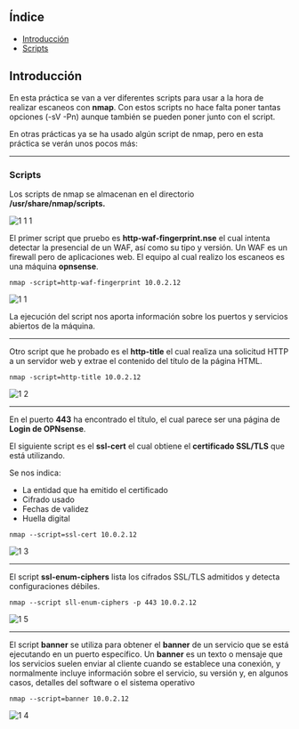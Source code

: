 ## Índice

- [Introducción](#introducción)
- [Scripts](#scripts)

## Introducción

En esta práctica se van a ver diferentes scripts para usar a la hora de realizar escaneos con **nmap**. Con estos scripts no hace falta poner tantas opciones (-sV -Pn) aunque también se pueden poner junto con el script.

En otras prácticas ya se ha usado algún script de nmap, pero en esta práctica se verán unos pocos más:

---

### Scripts

Los scripts de nmap se almacenan en el directorio **/usr/share/nmap/scripts.**

![1 1 1](https://github.com/user-attachments/assets/62349e7b-2aa1-489e-a925-4e04f09d84d6)


El primer script que pruebo es **http-waf-fingerprint.nse** el cual intenta detectar la presencial de un WAF, así como su tipo y versión. Un WAF es un firewall pero de aplicaciones web. 
El equipo al cual realizo los escaneos es una máquina **opnsense**.

`nmap -script=http-waf-fingerprint 10.0.2.12`

![1 1](https://github.com/user-attachments/assets/f365b4a7-e86e-4375-83e9-05b7e9211dde)


La ejecución del script nos aporta información sobre los puertos y servicios abiertos de la máquina.

---

Otro script que he probado es el **http-title** el cual realiza una solicitud HTTP a un servidor web y extrae el contenido del título de la página HTML.

`nmap -script=http-title 10.0.2.12`

![1 2](https://github.com/user-attachments/assets/ef1754fc-aa4f-43ee-b2f7-fa0ce30ce8fd)


---
En el puerto **443** ha encontrado el título, el cual parece ser una página de **Login de OPNsense**.

El siguiente script es el **ssl-cert** el cual obtiene el **certificado SSL/TLS** que está utilizando.

Se nos indica:

- La entidad que ha emitido el certificado
- Cifrado usado
- Fechas de validez
- Huella digital

`nmap --script=ssl-cert 10.0.2.12`

![1 3](https://github.com/user-attachments/assets/82cadadf-e610-4bed-bcc1-56acb588e58e)


---

El script **ssl-enum-ciphers** lista los cifrados SSL/TLS admitidos y detecta configuraciones débiles.

`nmap --script sll-enum-ciphers -p 443 10.0.2.12`

![1 5](https://github.com/user-attachments/assets/fc6b325a-c2ae-475b-81e3-03c5a258d92b)


---

El script **banner** se utiliza para obtener el **banner** de un servicio que se está ejecutando en un puerto específico. 
Un **banner** es un texto o mensaje que los servicios suelen enviar al cliente cuando se establece una conexión, y normalmente incluye información sobre el servicio, su versión y, en algunos casos, detalles del software o el sistema operativo

`nmap --script=banner 10.0.2.12`

![1 4](https://github.com/user-attachments/assets/ad39265d-6b1e-475f-bb8f-ec01d3417bdb)


